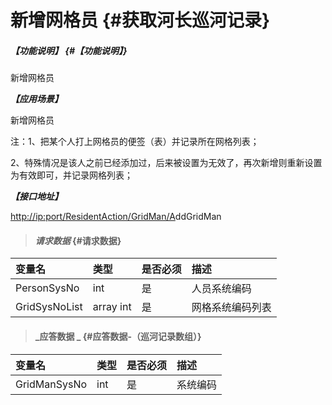 # 新增网格员 {#获取河长巡河记录}

##### _【功能说明】_ {#【功能说明】}

新增网格员

_**【应用场景】**_

新增网格员

注：1、把某个人打上网格员的便签（表）并记录所在网格列表；

2、特殊情况是该人之前已经添加过，后来被设置为无效了，再次新增则重新设置为有效即可，并记录网格列表；

_**【接口地址】**_

[http://ip:port/ResidentAction/GridMan/A](http://ip:port/HMQuery/PatrolRiver/GetPatrolRivers)ddGridMan

> #### _请求数据_ {#请求数据}

| 变量名 | 类型 | 是否必须 | 描述 |
| :--- | :--- | :--- | :--- |
| PersonSysNo | int | 是 | 人员系统编码 |
| GridSysNoList | array int | 是 | 网格系统编码列表 |

> #### _应答数据 _ {#应答数据-（巡河记录数组）}

| 变量名 | 类型 | 是否必须 | 描述 |
| :--- | :--- | :--- | :--- |
| GridManSysNo | int | 是 | 系统编码 |



